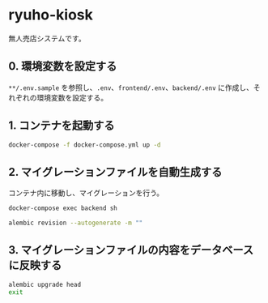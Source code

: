 # ryuho-kiosk
無人売店システムです。

## 0. 環境変数を設定する
`**/.env.sample` を参照し、`.env`、`frontend/.env`、`backend/.env` に作成し、それぞれの環境変数を設定する。

## 1. コンテナを起動する
```bash
docker-compose -f docker-compose.yml up -d
```

## 2. マイグレーションファイルを自動生成する
コンテナ内に移動し、マイグレーションを行う。

```bash
docker-compose exec backend sh
```

```bash
alembic revision --autogenerate -m ""
```

## 3. マイグレーションファイルの内容をデータベースに反映する
```bash
alembic upgrade head
exit
```